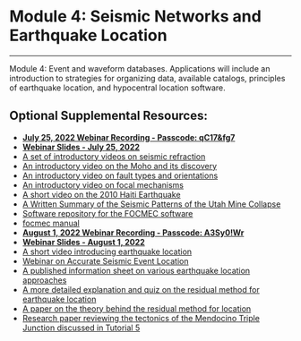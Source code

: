 # **Module 4: Seismic Networks and Earthquake Location**
------ -- -- - - ------ -- --- - - ------- --- - - -- - -- - -- - 
Module 4: Event and waveform databases. Applications will include an introduction to strategies for organizing data, available catalogs, principles of earthquake location, and hypocentral location software.

## **Optional Supplemental Resources:**
- [**July 25, 2022 Webinar Recording - Passcode: qC17&fg7**](https://zoom.us/rec/share/zDg9xCML3hYK2Ra1hK9aTmvpGM7v1EHEnWKEo9ECxx3wL9XWcbGgXx6h_iqRbHwc.DDOU2VPcLeDOm_6g)
- [**Webinar Slides - July 25, 2022**](\Res_files\Module3_Webinar1.pptx)
- [A set of introductory videos on seismic refraction](https://www.youtube.com/playlist?list=PLz-3GU4P-dQEQcPQFFwIThdKK0p6l8jVJ)
- [An introductory video on the Moho and its discovery](https://www.youtube.com/watch?v=omZj4GboJ00)
- [An introductory video on fault types and orientations](https://www.youtube.com/watch?v=qlk7IfYMufs)
- [An introductory video on focal mechanisms](https://www.youtube.com/watch?v=MomVOkyDdLo)
- [A short video on the 2010 Haiti Earthquake](https://www.youtube.com/watch?v=hfazx7d9G-o)
- [A Written Summary of the Seismic Patterns of the Utah Mine Collapse](https://docs.google.com/gview?url=https://www.iris.edu/hq/inclass/downloads/optional/440)
- [Software repository for the FOCMEC software](https://seiscode.iris.washington.edu/projects/focmec)
- [focmec manual](\Res_files\focmec_manual.pdf)
- [**August 1, 2022 Webinar Recording - Passcode: A3Sy0!Wr**](https://zoom.us/rec/share/HxPNWVeRXdT23zBZLHteLHFC29Iwdf4NkE8KqGbQTMqrBRI6GoHeLrhyNOD_v-4P.gbsA-MMm9BiJ37Y_)
- [**Webinar Slides - August 1, 2022**](/Res_files/Module4_Week2.pptx)
- [A short video introducing earthquake location](https://www.youtube.com/watch?v=je1NmYJYBfc)
- [Webinar on Accurate Seismic Event Location](https://www.iris.edu/hq/webinar/2017/09/accurate_seismic_event_location_a_question_of_context)
- [A published information sheet on various earthquake location approaches](\Res_files\eq-loc.IS_11.1_rev1.Havskov.NMSOP.2009.pdf)
- [A more detailed explanation and quiz on the residual method for earthquake location](http://www.eas.slu.edu/eqc/eqc_course/IntroSeis/Ass16/Ass16.pdf)
- [A paper on the theory behind the residual method for location](https://www.ndt.net/article/jae/papers/21-029.pdf)
- [Research paper reviewing the tectonics of the Mendocino Triple Junction discussed in Tutorial 5](\Res_files\triple-junction.Mendocino.Furlong.AnnRev.04.pdf)

